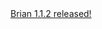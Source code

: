 <html><body><a href="https://sourceforge.net/projects/brian/">Brian 1.1.2 released!</a></body></html>